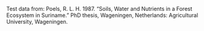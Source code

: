 Test data from:
Poels, R. L. H. 1987. “Soils, Water and Nutrients in a Forest Ecosystem in Suriname.” PhD thesis, Wageningen, Netherlands: Agricultural University, Wageningen.
